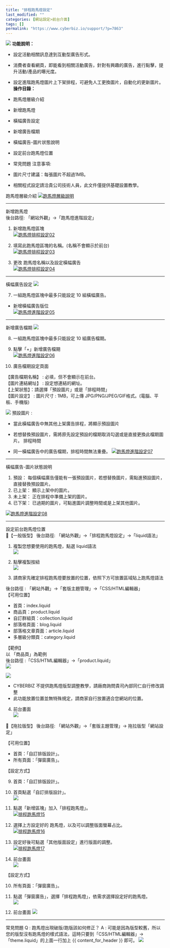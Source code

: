 ```yaml
---
title: "排程跑馬燈設定"
last_modified: ""
categories: [網站設定>前台介面]
tags: []
permalink: "https://www.cyberbiz.io/support/?p=7863"
---
```


![](https://www.cyberbiz.io/support/wp-content/uploads/2021/08/企業版.png)
**功能說明：**  

* 設定活動相關訊息達到互動型廣告形式。
* 消費者查看網頁，即能看到相關活動廣告，針對有興趣的廣告，進行點擊，提升活動/產品的曝光度。
* 設定進階跑馬燈圖片上下架排程，可避免人工更換圖片，自動化的更新圖片。
**操作目錄：**

* 跑馬燈層級介紹 
* 新增跑馬燈
* 橫幅廣告設定
* 新增廣告檔期
* 橫幅廣告-圖片狀態說明
* 設定前台跑馬燈位置
* 常見問題
注意事項:  

* 圖片尺寸建議：每張圖片不超過1MB。 
* 相關程式設定請洽貴公司技術人員，此文件僅提供基礎設置教學。

跑馬燈層級介紹 [![跑馬燈層級說明](https://www.cyberbiz.io/support/wp-content/uploads/跑馬燈進階設定01.png)](https://www.cyberbiz.io/support/wp-content/uploads/跑馬燈進階設定01.png)  

* * *

新增跑馬燈  
後台路徑: 「網站外觀」→「跑馬燈進階設定」  


1. 新增跑馬燈區塊  
[![跑馬燈排程設定02](https://www.cyberbiz.io/support/wp-content/uploads/跑馬燈進階設定02.png)](https://www.cyberbiz.io/support/wp-content/uploads/跑馬燈進階設定02.png)




2. 填寫此跑馬燈區塊的名稱。(名稱不會顯示於前台)  
[![跑馬燈排程設定03](https://www.cyberbiz.io/support/wp-content/uploads/跑馬燈進階設定03.png)](https://www.cyberbiz.io/support/wp-content/uploads/跑馬燈進階設定03.png)



3. 更改 跑馬燈名稱以及設定橫幅廣告  
[![跑馬燈排程設定04](https://www.cyberbiz.io/support/wp-content/uploads/跑馬燈進階設定04.png)](https://www.cyberbiz.io/support/wp-content/uploads/跑馬燈進階設定04.png)



* * *

橫幅廣告設定 ![](https://www.cyberbiz.io/support/wp-content/uploads/2021/12/fountain-pen.png)

7. 一組跑馬燈區塊中最多只能設定 10 組橫幅廣告。
* 新增橫幅廣告版位  
[![跑馬燈進階設定05](https://www.cyberbiz.io/support/wp-content/uploads/跑馬燈進階設定05.png)](https://www.cyberbiz.io/support/wp-content/uploads/跑馬燈進階設定05.png)




* * *

新增廣告檔期 ![](https://www.cyberbiz.io/support/wp-content/uploads/2021/12/fountain-pen.png)

8. 一組跑馬燈區塊中最多只能設定 10 組廣告檔期。
1. 點擊「+」新增廣告檔期  
[![跑馬燈進階設定06](https://www.cyberbiz.io/support/wp-content/uploads/跑馬燈進階設定06.png)](https://www.cyberbiz.io/support/wp-content/uploads/跑馬燈進階設定06.png)




2. 廣告檔期設定頁面  

【廣告檔期名稱】 : 必填，但不會顯示在前台。  
【圖片連結網址】 : 設定想連結的網址。  
【上架狀態】：請選擇「預設圖片」或是「排程時間」  
【圖片設定】 : 圖片尺寸 : 1MB，可上傳 JPG/PNG/JPEG/GIF格式。(電腦、平板、手機版)  

![](https://www.cyberbiz.io/support/wp-content/uploads/2021/12/fountain-pen.png) 預設圖片 :

* 當此橫幅廣告中無其他上架廣告排程，將顯示預設圖片
* 若想替換預設圖片，需將原先設定預設的檔期取消勾選或是直接更換此檔期圖片。
排程時間

* 同一橫幅廣告中的廣告檔期，排程時間無法重疊。
[![跑馬燈進階設定07](https://www.cyberbiz.io/support/wp-content/uploads/跑馬燈進階設定07.png)](https://www.cyberbiz.io/support/wp-content/uploads/跑馬燈進階設定07.png)



* * *

橫幅廣告-圖片狀態說明

1. 預設： 每個橫幅廣告僅能有一張預設圖片，若想替換圖片，需點進預設圖片，直接替換預設圖片。 
2. 已上架：  顯示上架中的圖片。 
3. 未上架： 正在排程中準備上架的圖片。 
4. 已下架： 已過期的圖片，可點進圖片調整時間或是上架其他圖片。

[![跑馬燈進階設定08](https://www.cyberbiz.io/support/wp-content/uploads/跑馬燈進階設定08.png)](https://www.cyberbiz.io/support/wp-content/uploads/跑馬燈進階設定08.png)  

* * *

設定前台跑馬燈位置  
📍【一般版型】 後台路徑: 「網站外觀」→「排程跑馬燈設定」→「liquid語法」  


1. 複製您想要使用的跑馬燈，點選 liquid語法  
[![](https://www.cyberbiz.io/support/wp-content/uploads/跑馬燈進階設定09.png)](https://www.cyberbiz.io/support/wp-content/uploads/跑馬燈進階設定09.png)




2. 點擊複製按紐  
[![](https://www.cyberbiz.io/support/wp-content/uploads/跑馬燈進階設定10.png)](https://www.cyberbiz.io/support/wp-content/uploads/跑馬燈進階設定10.png)




3. 請商家先確定排程跑馬燈要放置的位置，依照下方可放置區域貼上跑馬燈語法  

後台路徑 : 「網站外觀」→「套版主題管理」→「CSS/HTML編輯器」  
【可用位置】  

* 首頁：index.liquid 
* 商品頁：product.liquid
* 自訂群組頁：collection.liquid
* 部落格頁面：blog.liquid
* 部落格文章頁面：article.liquid
* 多層級分類頁：category.liquid

【範例】  
以 「商品頁」為範例  
後台路徑 :「CSS/HTML編輯器」→「product.liquid」  
[![](https://www.cyberbiz.io/support/wp-content/uploads/跑馬燈進階設定11.png)](https://www.cyberbiz.io/support/wp-content/uploads/跑馬燈進階設定11.png)

![](https://www.cyberbiz.io/support/wp-content/uploads/2021/12/fountain-pen.png)

* CYBERBIZ 不提供跑馬燈版型調整教學，請廠商詢問貴司內部同仁自行修改調整
* 此功能放置位置並無特殊規定，請商家自行放置適合您網站的位置。



4. 前台畫面  
[![](https://www.cyberbiz.io/support/wp-content/uploads/跑馬燈進階設定12.png)](https://www.cyberbiz.io/support/wp-content/uploads/跑馬燈進階設定12.png)



📍【拖拉版型】 後台路徑: 「網站外觀」→「套版主題管理」→ 拖拉版型「網站設定」  

【可用位置】  

* 首頁：「自訂排版設計」。
* 所有頁面：「彈窗廣告」。 

【設定方式】  

9. 首頁：「自訂排版設計」。


1. 首頁點選「自訂排版設計」。  
[![](https://www.cyberbiz.io/support/wp-content/uploads/跑馬燈進階設定14.png)](https://www.cyberbiz.io/support/wp-content/uploads/跑馬燈進階設定14.png)




2. 點選「新增區塊」加入「排程跑馬燈」。  
[![排程跑馬燈15](https://www.cyberbiz.io/support/wp-content/uploads/跑馬燈進階設定15.png)](https://www.cyberbiz.io/support/wp-content/uploads/跑馬燈進階設定15.png)




3. 選擇上方設定好的 跑馬燈，以及可以調整版面螢幕占比。  
[![排程跑馬燈16](https://www.cyberbiz.io/support/wp-content/uploads/跑馬燈進階設定16.png)](https://www.cyberbiz.io/support/wp-content/uploads/跑馬燈進階設定16.png)




4. 設定好後可點選「其他版面設定」進行版面的調整。  
[![排程跑馬燈17](https://www.cyberbiz.io/support/wp-content/uploads/跑馬燈進階設定17.png)](https://www.cyberbiz.io/support/wp-content/uploads/跑馬燈進階設定17.png)




5. 前台畫面  
[![](https://www.cyberbiz.io/support/wp-content/uploads/跑馬燈進階設定18.png)](https://www.cyberbiz.io/support/wp-content/uploads/跑馬燈進階設定18.png)




【設定方式】  

10. 所有頁面：「彈窗廣告」。 


1. 點選「彈窗廣告」，選擇「排程跑馬燈」，依需求選擇設定好的跑馬燈。  
[![](https://www.cyberbiz.io/support/wp-content/uploads/跑馬燈進階設定20.png)](https://www.cyberbiz.io/support/wp-content/uploads/跑馬燈進階設定20.png)



2. 前台畫面 [![](https://www.cyberbiz.io/support/wp-content/uploads/跑馬燈進階設定19.png)](https://www.cyberbiz.io/support/wp-content/uploads/跑馬燈進階設定19.png)

* * *

常見問題 Q : 跑馬燈出現破版/跑版該如何修正？ A :
可能是因為版型較舊，所以您的版型沒有跑馬燈的樣式語法，這時只要到「CSS/HTML編輯器」→「theme.liquid」的上面一行加上 {{
content_for_header }} 即可。 [![](https://www.cyberbiz.io/support/wp-content/uploads/跑馬燈進階設定13.png)](https://www.cyberbiz.io/support/wp-content/uploads/跑馬燈進階設定13.png)

